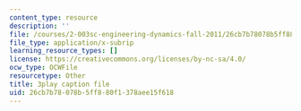 ```yaml
---
content_type: resource
description: ''
file: /courses/2-003sc-engineering-dynamics-fall-2011/26cb7b78078b5ff880f1378aee15f618_wzEqF_UQkks.vtt
file_type: application/x-subrip
learning_resource_types: []
license: https://creativecommons.org/licenses/by-nc-sa/4.0/
ocw_type: OCWFile
resourcetype: Other
title: 3play caption file
uid: 26cb7b78-078b-5ff8-80f1-378aee15f618
---
```

